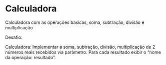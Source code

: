 # Calculadora
Calculadora com as operações basicas, soma, subtração, divisão e multiplicação

Desafio:

Calculadora: Implementar a soma, subtração, divisão, multiplicação de 2 números reais
recebidos via parâmetro. Para cada resultado exibir o “nome da operação: resultado”.
